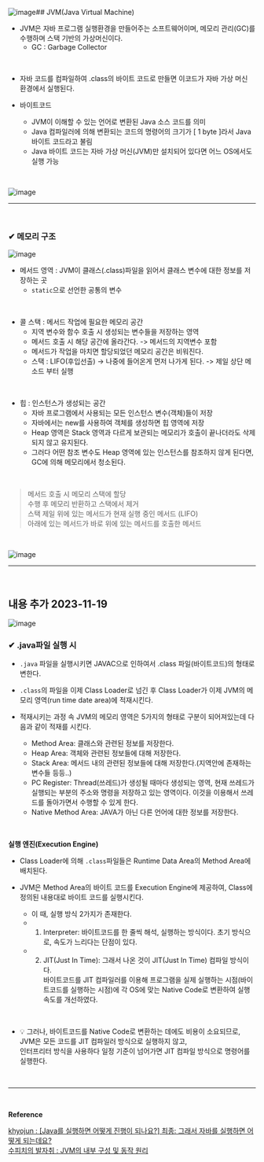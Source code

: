 ![image](https://github.com/yejun95/Today-I-Learned/assets/121341413/1ae630d7-ef2f-4126-8f54-3368cd31a9d3)## JVM(Java Virtual Machine)
- JVM은 자바 프로그램 실행환경을 만들어주는 소프트웨어이며, 메모리 관리(GC)를 수행하며 스택 기반의 가상머신이다.
  - GC : Garbage Collector
<br>

- 자바 코드를 컴파일하여 .class의 바이트 코드로 만들면 이코드가 자바 가상 머신 환경에서 실행된다.

- 바이트코드
  - JVM이 이해할 수 있는 언어로 변환된 Java 소스 코드를 의미
  - Java 컴파일러에 의해 변환되는 코드의 명령어의 크기가 [ 1 byte ]라서 Java 바이트 코드라고 불림
  - Java 바이트 코드는 자바 가상 머신(JVM)만 설치되어 있다면 어느 OS에서도 실행 가능
<br>

![image](https://github.com/yejun95/Today-I-Learned/assets/121341413/fe4f52b5-82c9-45a3-a987-f5f4089b506e)
<br>
<hr>
<br>

### ✔ 메모리 구조
![image](https://github.com/yejun95/Today-I-Learned/assets/121341413/24b3eaea-c8b8-42a8-952e-dbd8df1998ba)
<br>

- 메서드 영역 : JVM이 클래스(.class)파일을 읽어서 클래스 변수에 대한 정보를 저장하는 곳
  - `static`으로 선언한 공통의 변수
<br>

- 콜 스택 : 메서드 작업에 필요한 메모리 공간
  - 지역 변수와 함수 호출 시 생성되는 변수들을 저장하는 영역
  - 메서드 호출 시 해당 공간에 올라간다.  ->  메서드의 지역변수 포함
  - 메서드가 작업을 마치면 할당되었던 메모리 공간은 비워진다.
  - 스택 : LIFO(후입선출)  ->  나중에 들어온게 먼저 나가게 된다.  ->  제일 상단 메소드 부터 실행
<br>

- 힙 : 인스턴스가 생성되는 공간
  - 자바 프로그램에서 사용되는 모든 인스턴스 변수(객체)들이 저장
  - 자바에서는 new를 사용하여 객체를 생성하면 힙 영역에 저장
  - Heap 영역은 Stack 영역과 다르게 보관되는 메모리가 호출이 끝나더라도 삭제되지 않고 유지된다.
  - 그러다 어떤 참조 변수도 Heap 영역에 있는 인스턴스를 참조하지 않게 된다면, GC에 의해 메모리에서 청소된다.
<br>

> 메서드 호출 시 메모리 스택에 할당<br>
> 수행 후 메모리 반환하고 스택에서 제거<br>
> 스택 제일 위에 있는 메서드가 현재 실행 중인 메서드 (LIFO)<br>
> 아래에 있는 메서드가 바로 위에 있는 메서드를 호출한 메서드
<br>

![image](https://github.com/yejun95/Today-I-Learned/assets/121341413/01e6cb61-1fb7-44dc-8c93-c97f701f439a)
<br>
<hr>
<br>

## 내용 추가 2023-11-19
![image](https://github.com/yejun95/Today-I-Learned/assets/121341413/fb5b28dc-c488-468d-9642-a360efbfd9e3)

### ✔ .java파일 실행 시 
- `.java` 파일을 실행시키면 JAVAC으로 인하여서 .class 파일(바이트코드)의 형태로 변한다.

- `.class`의 파일을 이제 Class Loader로 넘긴 후 Class Loader가 이제 JVM의 메모리 영역(run time date area)에 적재시킨다.

- 적재시키는 과정 속 JVM의 메모리 영역은 5가지의 형태로 구분이 되어져있는데 다음과 같이 적재를 시킨다.
  - Method Area: 클래스와 관련된 정보를 저장한다.
  - Heap Area: 객체와 관련된 정보들에 대해 저장한다.
  - Stack Area: 메서드 내의 관련된 정보들에 대해 저장한다.(지역안에 존재하는 변수들 등등..)
  - PC Register: Thread(쓰레드)가 생성될 때마다 생성되는 영역, 현재 쓰레드가 실행되는 부분의 주소와 명령을 저장하고 있는 영역이다. 이것을 이용해서 쓰레드를 돌아가면서 수행할 수 있게 한다.
  - Native Method Area: JAVA가 아닌 다른 언어에 대한 정보를 저장한다.
<br>

**실행 엔진(Execution Engine)**
- Class Loader에 의해 `.class`파일들은 Runtime Data Area의 Method Area에 배치된다.

- JVM은 Method Area의 바이트 코드를 Execution Engine에 제공하여, Class에 정의된 내용대로 바이트 코드를 실행시킨다.
  - 이 때, 실행 방식 2가지가 존재한다.
  - 1. Interpreter: 바이트코드를 한 줄씩 해석, 실행하는 방식이다. 초기 방식으로, 속도가 느리다는 단점이 있다.
  - 2. JIT(Just In Time): 그래서 나온 것이 JIT(Just In Time) 컴파일 방식이다.<br>
  바이트코드를 JIT 컴파일러를 이용해 프로그램을 실제 실행하는 시점(바이트코드를 실행하는 시점)에 각 OS에 맞는 Native Code로 변환하여 실행 속도를 개선하였다.
<br>

- 💡 그러나, 바이트코드를 Native Code로 변환하는 데에도 비용이 소요되므로, JVM은 모든 코드를 JIT 컴파일러 방식으로 실행하지 않고,<br>
인터프리터 방식을 사용하다 일정 기준이 넘어가면 JIT 컴파일 방식으로 명령어를 실행한다.
<br>
<hr>
<br>

**Reference**<br>

[khyojun : [Java를 실행하면 어떻게 진행이 되나요?] 최종: 그래서 자바를 실행하면 어떻게 되는데요?](https://velog.io/@nandong1104/Java%EB%A5%BC-%EC%8B%A4%ED%96%89%ED%95%98%EB%A9%B4-%EC%96%B4%EB%96%BB%EA%B2%8C-%EC%A7%84%ED%96%89%EC%9D%B4-%EB%90%98%EB%82%98%EC%9A%94-%EC%B5%9C%EC%A2%85-%EA%B7%B8%EB%9E%98%EC%84%9C-%EC%9E%90%EB%B0%94%EB%A5%BC-%EC%8B%A4%ED%96%89%ED%95%98%EB%A9%B4-%EC%96%B4%EB%96%BB%EA%B2%8C-%EB%90%98%EB%8A%94%EB%8D%B0%EC%9A%94)<br>
[수피치의 발자취 : JVM의 내부 구성 및 동작 원리](https://soopeach.tistory.com/247)
